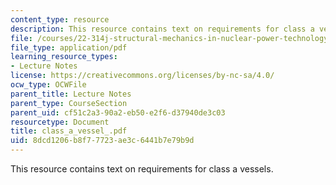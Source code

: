 ```yaml
---
content_type: resource
description: This resource contains text on requirements for class a vessels.
file: /courses/22-314j-structural-mechanics-in-nuclear-power-technology-fall-2006/8dcd1206b8f77723ae3c6441b7e79b9d_class_a_vessel_.pdf
file_type: application/pdf
learning_resource_types:
- Lecture Notes
license: https://creativecommons.org/licenses/by-nc-sa/4.0/
ocw_type: OCWFile
parent_title: Lecture Notes
parent_type: CourseSection
parent_uid: cf51c2a3-90a2-eb50-e2f6-d37940de3c03
resourcetype: Document
title: class_a_vessel_.pdf
uid: 8dcd1206-b8f7-7723-ae3c-6441b7e79b9d
---
```

This resource contains text on requirements for class a vessels.